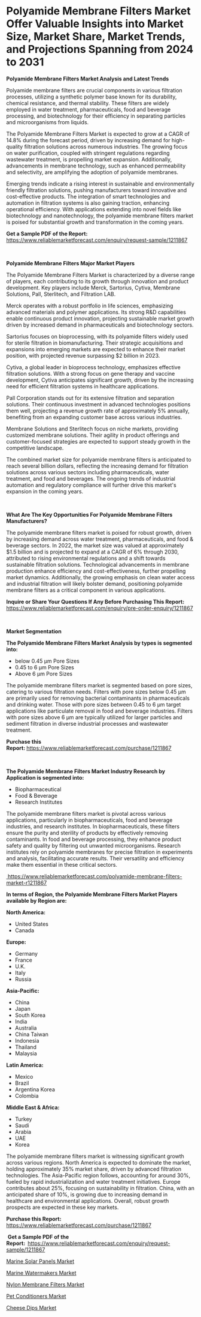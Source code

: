 <p><h1>Polyamide Membrane Filters Market Offer Valuable Insights into Market Size, Market Share, Market Trends, and Projections Spanning from 2024 to 2031</h1></p><p><strong>Polyamide Membrane Filters Market Analysis and Latest Trends</strong></p>
<p><p>Polyamide membrane filters are crucial components in various filtration processes, utilizing a synthetic polymer base known for its durability, chemical resistance, and thermal stability. These filters are widely employed in water treatment, pharmaceuticals, food and beverage processing, and biotechnology for their efficiency in separating particles and microorganisms from liquids.</p><p>The Polyamide Membrane Filters Market is expected to grow at a CAGR of 14.8% during the forecast period, driven by increasing demand for high-quality filtration solutions across numerous industries. The growing focus on water purification, coupled with stringent regulations regarding wastewater treatment, is propelling market expansion. Additionally, advancements in membrane technology, such as enhanced permeability and selectivity, are amplifying the adoption of polyamide membranes.</p><p>Emerging trends indicate a rising interest in sustainable and environmentally friendly filtration solutions, pushing manufacturers toward innovative and cost-effective products. The integration of smart technologies and automation in filtration systems is also gaining traction, enhancing operational efficiency. With applications extending into novel fields like biotechnology and nanotechnology, the polyamide membrane filters market is poised for substantial growth and transformation in the coming years.</p></p>
<p><strong>Get a Sample PDF of the Report:&nbsp;</strong> <a href="https://www.reliablemarketforecast.com/enquiry/request-sample/1211867?utm_campaign=1108&utm_medium=2&utm_source=Github&utm_content=ia&utm_term=17122024&utm_id=polyamide-membrane-filters">https://www.reliablemarketforecast.com/enquiry/request-sample/1211867</a></p>
<p>&nbsp;</p>
<p><strong>Polyamide Membrane Filters Major Market Players</strong></p>
<p><p>The Polyamide Membrane Filters Market is characterized by a diverse range of players, each contributing to its growth through innovation and product development. Key players include Merck, Sartorius, Cytiva, Membrane Solutions, Pall, Sterlitech, and Filtration LAB.</p><p>Merck operates with a robust portfolio in life sciences, emphasizing advanced materials and polymer applications. Its strong R&D capabilities enable continuous product innovation, projecting sustainable market growth driven by increased demand in pharmaceuticals and biotechnology sectors.</p><p>Sartorius focuses on bioprocessing, with its polyamide filters widely used for sterile filtration in biomanufacturing. Their strategic acquisitions and expansions into emerging markets are expected to enhance their market position, with projected revenue surpassing $2 billion in 2023.</p><p>Cytiva, a global leader in bioprocess technology, emphasizes effective filtration solutions. With a strong focus on gene therapy and vaccine development, Cytiva anticipates significant growth, driven by the increasing need for efficient filtration systems in healthcare applications.</p><p>Pall Corporation stands out for its extensive filtration and separation solutions. Their continuous investment in advanced technologies positions them well, projecting a revenue growth rate of approximately 5% annually, benefiting from an expanding customer base across various industries.</p><p>Membrane Solutions and Sterlitech focus on niche markets, providing customized membrane solutions. Their agility in product offerings and customer-focused strategies are expected to support steady growth in the competitive landscape.</p><p>The combined market size for polyamide membrane filters is anticipated to reach several billion dollars, reflecting the increasing demand for filtration solutions across various sectors including pharmaceuticals, water treatment, and food and beverages. The ongoing trends of industrial automation and regulatory compliance will further drive this market's expansion in the coming years.</p></p>
<p>&nbsp;</p>
<p><strong>What Are The Key Opportunities For Polyamide Membrane Filters Manufacturers?</strong></p>
<p><p>The polyamide membrane filters market is poised for robust growth, driven by increasing demand across water treatment, pharmaceuticals, and food & beverage sectors. In 2022, the market size was valued at approximately $1.5 billion and is projected to expand at a CAGR of 6% through 2030, attributed to rising environmental regulations and a shift towards sustainable filtration solutions. Technological advancements in membrane production enhance efficiency and cost-effectiveness, further propelling market dynamics. Additionally, the growing emphasis on clean water access and industrial filtration will likely bolster demand, positioning polyamide membrane filters as a critical component in various applications.</p></p>
<p><strong>Inquire or Share Your Questions If Any Before Purchasing This Report:</strong> <a href="https://www.reliablemarketforecast.com/enquiry/pre-order-enquiry/1211867?utm_campaign=1108&utm_medium=2&utm_source=Github&utm_content=ia&utm_term=17122024&utm_id=polyamide-membrane-filters">https://www.reliablemarketforecast.com/enquiry/pre-order-enquiry/1211867</a></p>
<p>&nbsp;</p>
<p><strong>Market Segmentation</strong></p>
<p><strong>The Polyamide Membrane Filters Market Analysis by types is segmented into:</strong></p>
<p><ul><li>below 0.45 µm Pore Sizes</li><li>0.45 to 6 µm Pore Sizes</li><li>Above 6 µm Pore Sizes</li></ul></p>
<p><p>The polyamide membrane filters market is segmented based on pore sizes, catering to various filtration needs. Filters with pore sizes below 0.45 µm are primarily used for removing bacterial contaminants in pharmaceuticals and drinking water. Those with pore sizes between 0.45 to 6 µm target applications like particulate removal in food and beverage industries. Filters with pore sizes above 6 µm are typically utilized for larger particles and sediment filtration in diverse industrial processes and wastewater treatment.</p></p>
<p><strong>Purchase this Report:&nbsp;</strong><a href="https://www.reliablemarketforecast.com/purchase/1211867?utm_campaign=1108&utm_medium=2&utm_source=Github&utm_content=ia&utm_term=17122024&utm_id=polyamide-membrane-filters">https://www.reliablemarketforecast.com/purchase/1211867</a></p>
<p>&nbsp;</p>
<p><strong>The Polyamide Membrane Filters Market Industry Research by Application is segmented into:</strong></p>
<p><ul><li>Biopharmaceutical</li><li>Food & Beverage</li><li>Research Institutes</li></ul></p>
<p><p>The polyamide membrane filters market is pivotal across various applications, particularly in biopharmaceuticals, food and beverage industries, and research institutes. In biopharmaceuticals, these filters ensure the purity and sterility of products by effectively removing contaminants. In food and beverage processing, they enhance product safety and quality by filtering out unwanted microorganisms. Research institutes rely on polyamide membranes for precise filtration in experiments and analysis, facilitating accurate results. Their versatility and efficiency make them essential in these critical sectors.</p></p>
<p><a href="https://www.reliablemarketforecast.com/polyamide-membrane-filters-market-r1211867?utm_campaign=1108&utm_medium=2&utm_source=Github&utm_content=ia&utm_term=17122024&utm_id=polyamide-membrane-filters">&nbsp;https://www.reliablemarketforecast.com/polyamide-membrane-filters-market-r1211867</a></p>
<p><strong>In terms of Region, the Polyamide Membrane Filters Market Players available by Region are:</strong></p>
<p>
    <p> <strong> North America: </strong>
        <ul>
            <li>United States</li>
            <li>Canada</li>
        </ul>
        </p> 
    <p> <strong> Europe: </strong>
        <ul>
            <li>Germany</li>
            <li>France</li>
            <li>U.K.</li>
            <li>Italy</li>
            <li>Russia</li>
        </ul>
        </p> 
    <p> <strong> Asia-Pacific: </strong>
        <ul>
            <li>China</li>
            <li>Japan</li>
            <li>South Korea</li>
            <li>India</li>
            <li>Australia</li>
            <li>China Taiwan</li>
            <li>Indonesia</li>
            <li>Thailand</li>
            <li>Malaysia</li>
        </ul>
        </p> 
    <p> <strong> Latin America: </strong>
        <ul>
            <li>Mexico</li>
            <li>Brazil</li>
            <li>Argentina Korea</li>
            <li>Colombia</li>
        </ul>
        </p> 
    <p> <strong> Middle East & Africa: </strong>
        <ul>
            <li>Turkey</li>
            <li>Saudi</li>
            <li>Arabia</li>
            <li>UAE</li>
            <li>Korea</li>
        </ul>
    </p>
    </p>
<p><p>The polyamide membrane filters market is witnessing significant growth across various regions. North America is expected to dominate the market, holding approximately 35% market share, driven by advanced filtration technologies. The Asia-Pacific region follows, accounting for around 30%, fueled by rapid industrialization and water treatment initiatives. Europe contributes about 25%, focusing on sustainability in filtration. China, with an anticipated share of 10%, is growing due to increasing demand in healthcare and environmental applications. Overall, robust growth prospects are expected in these key markets.</p></p>
<p><strong>Purchase this Report: </strong><a href="https://www.reliablemarketforecast.com/purchase/1211867?utm_campaign=1108&utm_medium=2&utm_source=Github&utm_content=ia&utm_term=17122024&utm_id=polyamide-membrane-filters">https://www.reliablemarketforecast.com/purchase/1211867</a></p>
<p>&nbsp;<strong>Get a Sample PDF of the Report:&nbsp;&nbsp;</strong><a href="https://www.reliablemarketforecast.com/enquiry/request-sample/1211867?utm_campaign=1108&utm_medium=2&utm_source=Github&utm_content=ia&utm_term=17122024&utm_id=polyamide-membrane-filters">https://www.reliablemarketforecast.com/enquiry/request-sample/1211867</a></p>
<p><strong></strong></p>
<p><p><a href="https://www.linkedin.com/pulse/marine-solar-panels-market-analysis-2024-2031-strong-cagr-135-identifying-p3c2e?utm_campaign=1108&utm_medium=2&utm_source=Github&utm_content=ia&utm_term=17122024&utm_id=polyamide-membrane-filters">Marine Solar Panels Market</a></p><p><a href="https://www.linkedin.com/pulse/marine-watermakers-market-evolution-global-trends-regional-dynamics-6mije?utm_campaign=1108&utm_medium=2&utm_source=Github&utm_content=ia&utm_term=17122024&utm_id=polyamide-membrane-filters">Marine Watermakers Market</a></p><p><a href="https://github.com/CliffMedina6/Market-Research-Report-List-7/blob/main/nylon-membrane-filters-market.md?utm_campaign=1108&utm_medium=2&utm_source=Github&utm_content=ia&utm_term=17122024&utm_id=polyamide-membrane-filters">Nylon Membrane Filters Market</a></p><p><a href="https://www.linkedin.com/pulse/deep-insights-pet-conditioners-market-size-growing-demand-profitable-likqf?utm_campaign=1108&utm_medium=2&utm_source=Github&utm_content=ia&utm_term=17122024&utm_id=polyamide-membrane-filters">Pet Conditioners Market</a></p><p><a href="https://www.linkedin.com/pulse/precise-information-cheese-dips-market-size-share-volume-allzc?utm_campaign=1108&utm_medium=2&utm_source=Github&utm_content=ia&utm_term=17122024&utm_id=polyamide-membrane-filters">Cheese Dips Market</a></p></p>